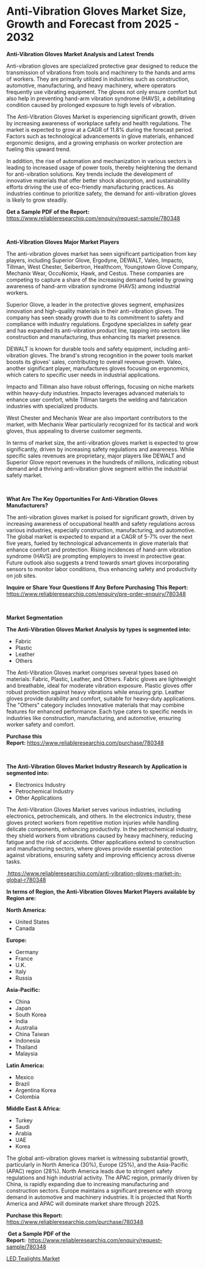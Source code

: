 <p><h1>Anti-Vibration Gloves Market Size, Growth and Forecast from 2025 - 2032</h1></p><p><strong>Anti-Vibration Gloves Market Analysis and Latest Trends</strong></p>
<p><p>Anti-vibration gloves are specialized protective gear designed to reduce the transmission of vibrations from tools and machinery to the hands and arms of workers. They are primarily utilized in industries such as construction, automotive, manufacturing, and heavy machinery, where operators frequently use vibrating equipment. The gloves not only ensure comfort but also help in preventing hand-arm vibration syndrome (HAVS), a debilitating condition caused by prolonged exposure to high levels of vibration.</p><p>The Anti-Vibration Gloves Market is experiencing significant growth, driven by increasing awareness of workplace safety and health regulations. The market is expected to grow at a CAGR of 11.8% during the forecast period. Factors such as technological advancements in glove materials, enhanced ergonomic designs, and a growing emphasis on worker protection are fueling this upward trend. </p><p>In addition, the rise of automation and mechanization in various sectors is leading to increased usage of power tools, thereby heightening the demand for anti-vibration solutions. Key trends include the development of innovative materials that offer better shock absorption, and sustainability efforts driving the use of eco-friendly manufacturing practices. As industries continue to prioritize safety, the demand for anti-vibration gloves is likely to grow steadily.</p></p>
<p><strong>Get a Sample PDF of the Report:&nbsp;</strong> <a href="https://www.reliableresearchiq.com/enquiry/request-sample/780348?utm_campaign=3180&utm_medium=2&utm_source=Github&utm_content=ia&utm_term=26032025&utm_id=anti-vibration-gloves">https://www.reliableresearchiq.com/enquiry/request-sample/780348</a></p>
<p>&nbsp;</p>
<p><strong>Anti-Vibration Gloves Major Market Players</strong></p>
<p><p>The anti-vibration gloves market has seen significant participation from key players, including Superior Glove, Ergodyne, DEWALT, Valeo, Impacto, Tillman, West Chester, Seibertron, Healthcom, Youngstown Glove Company, Mechanix Wear, OccuNomix, Hawk, and Cestus. These companies are competing to capture a share of the increasing demand fueled by growing awareness of hand-arm vibration syndrome (HAVS) among industrial workers.</p><p>Superior Glove, a leader in the protective gloves segment, emphasizes innovation and high-quality materials in their anti-vibration gloves. The company has seen steady growth due to its commitment to safety and compliance with industry regulations. Ergodyne specializes in safety gear and has expanded its anti-vibration product line, tapping into sectors like construction and manufacturing, thus enhancing its market presence.</p><p>DEWALT is known for durable tools and safety equipment, including anti-vibration gloves. The brand's strong recognition in the power tools market boosts its gloves' sales, contributing to overall revenue growth. Valeo, another significant player, manufactures gloves focusing on ergonomics, which caters to specific user needs in industrial applications.</p><p>Impacto and Tillman also have robust offerings, focusing on niche markets within heavy-duty industries. Impacto leverages advanced materials to enhance user comfort, while Tillman targets the welding and fabrication industries with specialized products.</p><p>West Chester and Mechanix Wear are also important contributors to the market, with Mechanix Wear particularly recognized for its tactical and work gloves, thus appealing to diverse customer segments.</p><p>In terms of market size, the anti-vibration gloves market is expected to grow significantly, driven by increasing safety regulations and awareness. While specific sales revenues are proprietary, major players like DEWALT and Superior Glove report revenues in the hundreds of millions, indicating robust demand and a thriving anti-vibration glove segment within the industrial safety market.</p></p>
<p>&nbsp;</p>
<p><strong>What Are The Key Opportunities For Anti-Vibration Gloves Manufacturers?</strong></p>
<p><p>The anti-vibration gloves market is poised for significant growth, driven by increasing awareness of occupational health and safety regulations across various industries, especially construction, manufacturing, and automotive. The global market is expected to expand at a CAGR of 5-7% over the next five years, fueled by technological advancements in glove materials that enhance comfort and protection. Rising incidences of hand-arm vibration syndrome (HAVS) are prompting employers to invest in protective gear. Future outlook also suggests a trend towards smart gloves incorporating sensors to monitor labor conditions, thus enhancing safety and productivity on job sites.</p></p>
<p><strong>Inquire or Share Your Questions If Any Before Purchasing This Report:</strong> <a href="https://www.reliableresearchiq.com/enquiry/pre-order-enquiry/780348?utm_campaign=3180&utm_medium=2&utm_source=Github&utm_content=ia&utm_term=26032025&utm_id=anti-vibration-gloves">https://www.reliableresearchiq.com/enquiry/pre-order-enquiry/780348</a></p>
<p>&nbsp;</p>
<p><strong>Market Segmentation</strong></p>
<p><strong>The Anti-Vibration Gloves Market Analysis by types is segmented into:</strong></p>
<p><ul><li>Fabric</li><li>Plastic</li><li>Leather</li><li>Others</li></ul></p>
<p><p>The Anti-Vibration Gloves market comprises several types based on materials: Fabric, Plastic, Leather, and Others. Fabric gloves are lightweight and breathable, ideal for moderate vibration exposure. Plastic gloves offer robust protection against heavy vibrations while ensuring grip. Leather gloves provide durability and comfort, suitable for heavy-duty applications. The "Others" category includes innovative materials that may combine features for enhanced performance. Each type caters to specific needs in industries like construction, manufacturing, and automotive, ensuring worker safety and comfort.</p></p>
<p><strong>Purchase this Report:&nbsp;</strong><a href="https://www.reliableresearchiq.com/purchase/780348?utm_campaign=3180&utm_medium=2&utm_source=Github&utm_content=ia&utm_term=26032025&utm_id=anti-vibration-gloves">https://www.reliableresearchiq.com/purchase/780348</a></p>
<p>&nbsp;</p>
<p><strong>The Anti-Vibration Gloves Market Industry Research by Application is segmented into:</strong></p>
<p><ul><li>Electronics Industry</li><li>Petrochemical Industry</li><li>Other Applications</li></ul></p>
<p><p>The Anti-Vibration Gloves Market serves various industries, including electronics, petrochemicals, and others. In the electronics industry, these gloves protect workers from repetitive motion injuries while handling delicate components, enhancing productivity. In the petrochemical industry, they shield workers from vibrations caused by heavy machinery, reducing fatigue and the risk of accidents. Other applications extend to construction and manufacturing sectors, where gloves provide essential protection against vibrations, ensuring safety and improving efficiency across diverse tasks.</p></p>
<p><a href="https://www.reliableresearchiq.com/anti-vibration-gloves-market-in-global-r780348?utm_campaign=3180&utm_medium=2&utm_source=Github&utm_content=ia&utm_term=26032025&utm_id=anti-vibration-gloves">&nbsp;https://www.reliableresearchiq.com/anti-vibration-gloves-market-in-global-r780348</a></p>
<p><strong>In terms of Region, the Anti-Vibration Gloves Market Players available by Region are:</strong></p>
<p>
    <p> <strong> North America: </strong>
        <ul>
            <li>United States</li>
            <li>Canada</li>
        </ul>
        </p> 
    <p> <strong> Europe: </strong>
        <ul>
            <li>Germany</li>
            <li>France</li>
            <li>U.K.</li>
            <li>Italy</li>
            <li>Russia</li>
        </ul>
        </p> 
    <p> <strong> Asia-Pacific: </strong>
        <ul>
            <li>China</li>
            <li>Japan</li>
            <li>South Korea</li>
            <li>India</li>
            <li>Australia</li>
            <li>China Taiwan</li>
            <li>Indonesia</li>
            <li>Thailand</li>
            <li>Malaysia</li>
        </ul>
        </p> 
    <p> <strong> Latin America: </strong>
        <ul>
            <li>Mexico</li>
            <li>Brazil</li>
            <li>Argentina Korea</li>
            <li>Colombia</li>
        </ul>
        </p> 
    <p> <strong> Middle East & Africa: </strong>
        <ul>
            <li>Turkey</li>
            <li>Saudi</li>
            <li>Arabia</li>
            <li>UAE</li>
            <li>Korea</li>
        </ul>
    </p>
    </p>
<p><p>The global anti-vibration gloves market is witnessing substantial growth, particularly in North America (30%), Europe (25%), and the Asia-Pacific (APAC) region (28%). North America leads due to stringent safety regulations and high industrial activity. The APAC region, primarily driven by China, is rapidly expanding due to increasing manufacturing and construction sectors. Europe maintains a significant presence with strong demand in automotive and machinery industries. It is projected that North America and APAC will dominate market share through 2025.</p></p>
<p><strong>Purchase this Report: </strong><a href="https://www.reliableresearchiq.com/purchase/780348?utm_campaign=3180&utm_medium=2&utm_source=Github&utm_content=ia&utm_term=26032025&utm_id=anti-vibration-gloves">https://www.reliableresearchiq.com/purchase/780348</a></p>
<p>&nbsp;<strong>Get a Sample PDF of the Report:&nbsp;&nbsp;</strong><a href="https://www.reliableresearchiq.com/enquiry/request-sample/780348?utm_campaign=3180&utm_medium=2&utm_source=Github&utm_content=ia&utm_term=26032025&utm_id=anti-vibration-gloves">https://www.reliableresearchiq.com/enquiry/request-sample/780348</a></p>
<p><strong></strong></p>
<p><p><a href="https://github.com/djarixneoza/Market-Research-Report-List-1/blob/main/led-tealights-market.md?utm_campaign=3180&utm_medium=2&utm_source=Github&utm_content=ia&utm_term=26032025&utm_id=anti-vibration-gloves">LED Tealights Market</a></p></p>